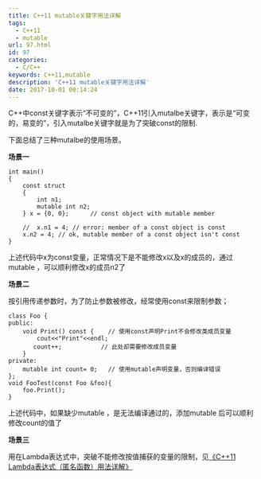 ```yaml
---
title: C++11 mutable关键字用法详解
tags:
  - C++11
  - mutable
url: 97.html
id: 97
categories:
  - C/C++
keywords: C++11,mutable
description: 'C++11 mutable关键字用法详解'
date: 2017-10-01 00:14:24
---
```


C++中const关键字表示“不可变的”，C++11引入mutalbe关键字，表示是“可变的，易变的”，引入mutalbe关键字就是为了突破const的限制.

下面总结了三种mutalbe的使用场景。

**场景一**
```
int main()
{
    const struct
    {
        int n1;
        mutable int n2;
    } x = {0, 0};      // const object with mutable member
 
    //  x.n1 = 4; // error: member of a const object is const
    x.n2 = 4; // ok, mutable member of a const object isn't const
}
```
上述代码中x为const变量，正常情况下是不能修改x以及x的成员的，通过mutable ，可以顺利修改x的成员n2了

**场景二**

按引用传递参数时，为了防止参数被修改，经常使用const来限制参数；
```
class Foo {
public:
    void Print() const {    // 使用const声明Print不会修改类成员变量
        cout<<"Print"<<endl;
       count++;           // 此处却需要修改成员变量
    }
private:
    mutable int count= 0;   // 使用mutable声明变量，否则编译错误
};
void FooTest(const Foo &foo){
    foo.Print();
}
```
上述代码中，如果缺少mutable ，是无法编译通过的，添加mutable 后可以顺利修改count的值了

**场景三**

用在Lambda表达式中，突破不能修改按值捕获的变量的限制，见[《C++11 Lambda表达式（匿名函数）用法详解》](http://www.debugself.com/archives/94 "C++11 Lambda表达式(匿名函数)用法详解")